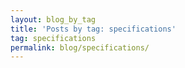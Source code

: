 ```yaml
---
layout: blog_by_tag
title: 'Posts by tag: specifications'
tag: specifications
permalink: blog/specifications/
---
```

